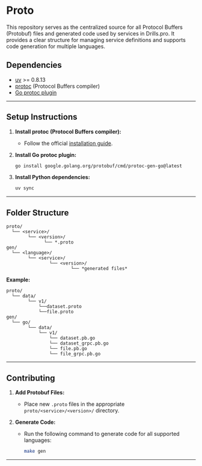# Proto

This repository serves as the centralized source for all Protocol Buffers (Protobuf) files and generated code used by services in Drills.pro. It provides a clear structure for managing service definitions and supports code generation for multiple languages.

## Dependencies

- [uv](https://github.com/astral-sh/uv) >= 0.8.13
- [protoc](https://protobuf.dev/installation/) (Protocol Buffers compiler)
- [Go protoc plugin](https://github.com/protocolbuffers/protobuf-go)

---

## Setup Instructions

1. **Install protoc (Protocol Buffers compiler):**
   - Follow the official [installation guide](https://protobuf.dev/installation/).

2. **Install Go protoc plugin:**
   ```bash
   go install google.golang.org/protobuf/cmd/protoc-gen-go@latest
   ```

3. **Install Python dependencies:**
   ```bash
   uv sync
   ```

---

## Folder Structure

```
proto/
  └── <service>/
        └── <version>/
              └── *.proto
gen/
  └── <language>/
        └── <service>/
                └── <version>/
                        └── *generated files*
```

**Example:**

```
proto/
  └── data/
        └── v1/
            └──dataset.proto
            └──file.proto
gen/
  └── go/
        └── data/
            └── v1/
                └── dataset.pb.go
                └── dataset_grpc.pb.go
                └── file.pb.go
                └── file_grpc.pb.go
```

---

## Contributing

1. **Add Protobuf Files:**
   - Place new `.proto` files in the appropriate `proto/<service>/<version>/` directory.

2. **Generate Code:**
   - Run the following command to generate code for all supported languages:
     ```bash
     make gen
     ```

---
